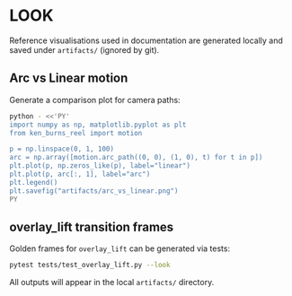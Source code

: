 # LOOK

Reference visualisations used in documentation are generated locally and saved under `artifacts/` (ignored by git).

## Arc vs Linear motion

Generate a comparison plot for camera paths:

```bash
python - <<'PY'
import numpy as np, matplotlib.pyplot as plt
from ken_burns_reel import motion

p = np.linspace(0, 1, 100)
arc = np.array([motion.arc_path((0, 0), (1, 0), t) for t in p])
plt.plot(p, np.zeros_like(p), label="linear")
plt.plot(p, arc[:, 1], label="arc")
plt.legend()
plt.savefig("artifacts/arc_vs_linear.png")
PY
```

## overlay_lift transition frames

Golden frames for `overlay_lift` can be generated via tests:

```bash
pytest tests/test_overlay_lift.py --look
```

All outputs will appear in the local `artifacts/` directory.
